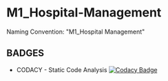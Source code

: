 # M1_Hospital-Management
Naming Convention: "M1_Hospital Management"

## BADGES
* CODACY - Static Code Analysis [![Codacy Badge](https://app.codacy.com/project/badge/Grade/fba8b11537d149e1a48e2155376f59c0)](https://www.codacy.com/gh/MDHIVAKAR/M1_Hospital-Management/dashboard?utm_source=github.com&amp;utm_medium=referral&amp;utm_content=MDHIVAKAR/M1_Hospital-Management&amp;utm_campaign=Badge_Grade) 
